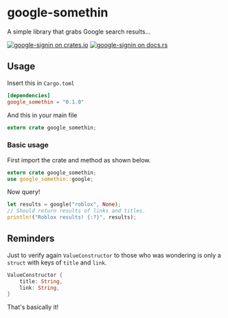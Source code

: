 # google-somethin
A simple library that grabs Google search results... 

[![google-signin on crates.io](https://img.shields.io/crates/v/google-somethin.svg)](https://crates.io/crates/google-signin)
[![google-signin on docs.rs](https://docs.rs/google-somethin/badge.svg)](https://docs.rs/google-signin)

## Usage

Insert this in `Cargo.toml`

```toml
[dependencies]
google_somethin = "0.1.0"
```

And this in your main file

```rust
extern crate google_somethin;
```

### Basic usage

First import the crate and method as shown below.
```rust
extern crate google_somethin;
use google_somethin::google;
```

Now query!
```rust
let results = google("roblox", None);
// Should return results of links and titles.
println!("Roblox results! {:?}", results);
```

## Reminders
Just to verify again `ValueConstructor` to those who was wondering is only a `struct` with keys of `title` and `link`.
```rust
ValueConstructor {
    title: String,
    link: String,
} 
``` 
That's basically it!